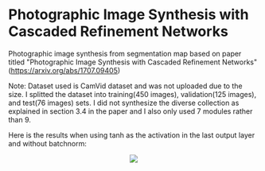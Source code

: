 # Photographic Image Synthesis with Cascaded Refinement Networks
Photographic image synthesis from segmentation map based on paper titled "Photographic Image Synthesis with Cascaded Refinement Networks" (https://arxiv.org/abs/1707.09405)

Note: Dataset used is CamVid dataset and was not uploaded due to the size. I splitted the dataset into training(450 images), validation(125 images), and test(76 images) sets. I  did not synthesize the diverse collection as explained in section 3.4 in the paper and I also only used 7 modules rather than 9.

Here is the results when using tanh as the activation in the last output layer and without batchnorm:

<p align="center">
  <img src="https://github.com/rrwiyatn/deeplearning-ai/blob/master/photo_image_synthesis_CRN/results/no_batchnorm.png">
</p>
